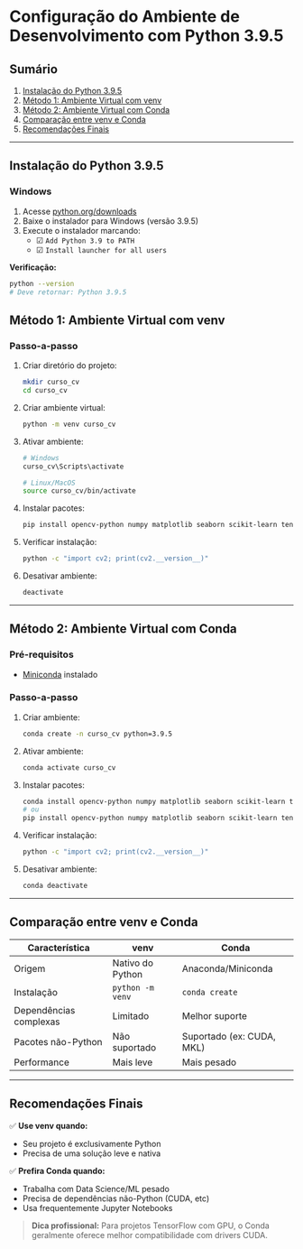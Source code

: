 # Configuração do Ambiente de Desenvolvimento com Python 3.9.5

## Sumário
1. [Instalação do Python 3.9.5](#instalação-do-python-395)
2. [Método 1: Ambiente Virtual com venv](#método-1-ambiente-virtual-com-venv)
3. [Método 2: Ambiente Virtual com Conda](#método-2-ambiente-virtual-com-conda)
4. [Comparação entre venv e Conda](#comparação-entre-venv-e-conda)
5. [Recomendações Finais](#recomendações-finais)

---

## Instalação do Python 3.9.5

### Windows
1. Acesse [python.org/downloads](https://www.python.org/downloads/)
2. Baixe o instalador para Windows (versão 3.9.5)
3. Execute o instalador marcando:
   - ☑ `Add Python 3.9 to PATH`
   - ☑ `Install launcher for all users`

**Verificação:**
```bash
python --version
# Deve retornar: Python 3.9.5
```

## Método 1: Ambiente Virtual com venv

### Passo-a-passo
1. Criar diretório do projeto:
   ```bash
   mkdir curso_cv
   cd curso_cv
   ```

2. Criar ambiente virtual:
   ```bash
   python -m venv curso_cv
   ```

3. Ativar ambiente:
   ```bash
   # Windows
   curso_cv\Scripts\activate

   # Linux/MacOS
   source curso_cv/bin/activate
   ```

4. Instalar pacotes:
   ```bash
   pip install opencv-python numpy matplotlib seaborn scikit-learn tensorflow
   ```

5. Verificar instalação:
   ```bash
   python -c "import cv2; print(cv2.__version__)"
   ```

6. Desativar ambiente:
   ```bash
   deactivate
   ```

---

## Método 2: Ambiente Virtual com Conda

### Pré-requisitos
- [Miniconda](https://docs.conda.io/en/latest/miniconda.html) instalado

### Passo-a-passo
1. Criar ambiente:
   ```bash
   conda create -n curso_cv python=3.9.5
   ```

2. Ativar ambiente:
   ```bash
   conda activate curso_cv
   ```

3. Instalar pacotes:
   ```bash
   conda install opencv-python numpy matplotlib seaborn scikit-learn tensorflow
   # ou
   pip install opencv-python numpy matplotlib seaborn scikit-learn tensorflow
   ```

4. Verificar instalação:
   ```bash
   python -c "import cv2; print(cv2.__version__)"
   ```

5. Desativar ambiente:
   ```bash
   conda deactivate
   ```

---

## Comparação entre venv e Conda

| Característica       | venv                          | Conda                         |
|----------------------|-------------------------------|-------------------------------|
| Origem               | Nativo do Python              | Anaconda/Miniconda            |
| Instalação           | `python -m venv`              | `conda create`                |
| Dependências complexas | Limitado                   | Melhor suporte                |
| Pacotes não-Python   | Não suportado                | Suportado (ex: CUDA, MKL)     |
| Performance          | Mais leve                    | Mais pesado                   |

---

## Recomendações Finais

✅ **Use venv quando:**
- Seu projeto é exclusivamente Python
- Precisa de uma solução leve e nativa

✅ **Prefira Conda quando:**
- Trabalha com Data Science/ML pesado
- Precisa de dependências não-Python (CUDA, etc)
- Usa frequentemente Jupyter Notebooks

> **Dica profissional:** Para projetos TensorFlow com GPU, o Conda geralmente oferece melhor compatibilidade com drivers CUDA.
